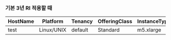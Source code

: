 ### 기본 3년 RI 적용할 때

|HostName|Platform|Tenancy|OfferingClass|InstanceType|Term|PaymentOption|
|------|---|---|------|---|---|---|
|test|Linux/UNIX|default|Standard|m5.xlarge|36months|NoUpfront|


